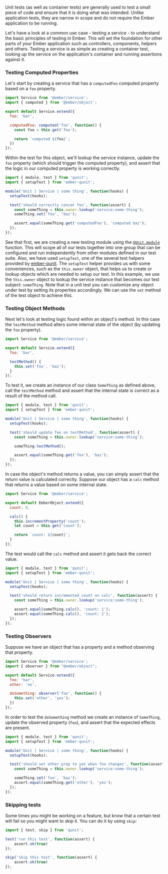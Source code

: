 Unit tests (as well as container tests) are generally used to test a small piece of code
and ensure that it is doing what was intended.
Unlike application tests, they are narrow in scope and do not require the Ember application to be running.

Let's have a look at a common use case - testing a service - to understand the basic principles of testing in Ember.
This will set the foundation for other parts of your Ember application such as controllers, components, helpers and others.
Testing a service is as simple as creating a container test,
looking up the service on the application's container and running assertions against it.

### Testing Computed Properties

Let's start by creating a service that has a `computedFoo` computed property
based on a `foo` property.

```javascript {data-filename=app/services/some-thing.js}
import Service from '@ember/service';
import { computed } from '@ember/object';

export default Service.extend({
  foo: 'bar',

  computedFoo: computed('foo', function() {
    const foo = this.get('foo');

    return `computed ${foo}`;
  })
});
```

Within the test for this object, we'll lookup the service instance, update the `foo` property (which
should trigger the computed property), and assert that the logic in our
computed property is working correctly.

```javascript {data-filename=tests/unit/service/some-thing-test.js}
import { module, test } from 'qunit';
import { setupTest } from 'ember-qunit';

module('Unit | Service | some thing', function(hooks) {
  setupTest(hooks);

  test('should correctly concat foo', function(assert) {
    const someThing = this.owner.lookup('service:some-thing');
    someThing.set('foo', 'baz');

    assert.equal(someThing.get('computedFoo'), 'computed baz');
  });
});
```

See that first, we are creating a new testing module using the [`QUnit.module`](http://api.qunitjs.com/QUnit/module) function.
This will scope all of our tests together into one group that can be configured
and run independently from other modules defined in our test suite.
Also, we have used `setupTest`, one of the several test helpers provided by [ember-qunit](https://github.com/emberjs/ember-qunit).
The `setupTest` helper provides us with some conveniences, such as the `this.owner` object, that helps us to create or lookup objects
which are needed to setup our test.
In this example, we use the `this.owner` object to lookup the service instance that becomes our test subject: `someThing`.
Note that in a unit test you can customize any object under test by setting its properties accordingly.
We can use the `set` method of the test object to achieve this.

### Testing Object Methods

Next let's look at testing logic found within an object's method. In this case
the `testMethod` method alters some internal state of the object (by updating
the `foo` property).

```javascript {data-filename=app/services/some-thing.js}
import Service from '@ember/service';

export default Service.extend({
  foo: 'bar',

  testMethod() {
    this.set('foo', 'baz');
  }
});
```

To test it, we create an instance of our class `SomeThing` as defined above,
call the `testMethod` method and assert that the internal state is correct as a
result of the method call.

```javascript {data-filename=tests/unit/services/some-thing-test.js}
import { module, test } from 'qunit';
import { setupTest } from 'ember-qunit';

module('Unit | Service | some thing', function(hooks) {
  setupTest(hooks);

  test('should update foo on testMethod', function(assert) {
    const someThing = this.owner.lookup('service:some-thing');

    someThing.testMethod();

    assert.equal(someThing.get('foo'), 'baz');
  });
});
```

In case the object's method returns a value, you can simply assert that the
return value is calculated correctly. Suppose our object has a `calc` method
that returns a value based on some internal state.

```javascript {data-filename=app/services/some-thing.js}
import Service from '@ember/service';

export default EmberObject.extend({
  count: 0,

  calc() {
    this.incrementProperty('count');
    let count = this.get('count');

    return `count: ${count}`;
  }
});
```

The test would call the `calc` method and assert it gets back the correct value.

```javascript {data-filename=tests/unit/services/some-thing-test.js}
import { module, test } from 'qunit';
import { setupTest } from 'ember-qunit';

module('Unit | Service | some thing', function(hooks) {
  setupTest(hooks);

  test('should return incremented count on calc', function(assert) {
    const someThing = this.owner.lookup('service:some-thing');

    assert.equal(someThing.calc(), 'count: 1');
    assert.equal(someThing.calc(), 'count: 2');
  });
});
```

### Testing Observers

Suppose we have an object that has a property and a method observing that property.

```javascript {data-filename=app/services/some-thing.js}
import Service from '@ember/service';
import { observer } from "@ember/object";

export default Service.extend({
  foo: 'bar',
  other: 'no',

  doSomething: observer('foo', function() {
    this.set('other', 'yes');
  })
});
```

In order to test the `doSomething` method we create an instance of `SomeThing`,
update the observed property (`foo`), and assert that the expected effects are present.

```javascript {data-filename=tests/unit/services/some-thing-test.js}
import { module, test } from 'qunit';
import { setupTest } from 'ember-qunit';

module('Unit | Service | some thing', function(hooks) {
  setupTest(hooks);

  test('should set other prop to yes when foo changes', function(assert) {
    const someThing = this.owner.lookup('service:some-thing');

    someThing.set('foo', 'baz');
    assert.equal(someThing.get('other'), 'yes');
  });
});
```

### Skipping tests

Some times you might be working on a feature, but know that a certain test will fail so you might want to skip it.
You can do it by using `skip`:

```javascript
import { test, skip } from 'qunit';

test('run this test', function(assert) {
    assert.ok(true)
});

skip('skip this test', function(assert) {
    assert.ok(true)
});
```
